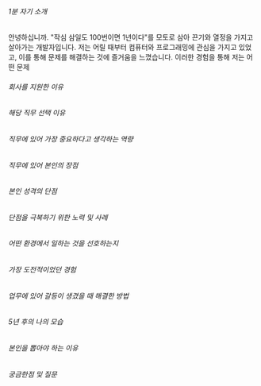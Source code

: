 ###### 1분 자기 소개
안녕하십니까. "작심 삼일도 100번이면 1년이다"를 모토로 삼아 끈기와 열정을 가지고 살아가는 개발자입니다. 저는 어릴 때부터 컴퓨터와 프로그래밍에 관심을 가지고 있었고, 이를 통해 문제를 해결하는 것에 즐거움을 느꼈습니다. 이러한 경험을 통해 저는 어떤 문제
###### 회사를 지원한 이유
###### 해당 직무 선택 이유
###### 직무에 있어 가장 중요하다고 생각하는 역량
###### 직무에 있어 본인의 장점
###### 본인 성격의 단점
###### 단점을 극복하기 위한 노력 및 사례
###### 어떤 환경에서 일하는 것을 선호하는지
###### 가장 도전적이었던 경험
###### 업무에 있어 갈등이 생겼을 때 해결한 방법
###### 5년 후의 나의 모습
###### 본인을 뽑아야 하는 이유
###### 궁금한점 및 질문